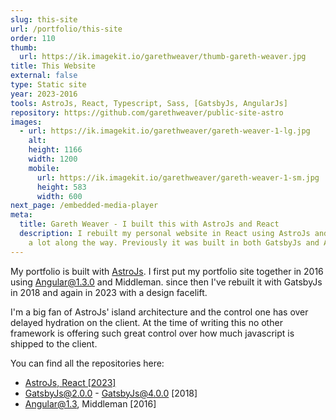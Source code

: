 ```yaml
---
slug: this-site
url: /portfolio/this-site
order: 110
thumb:
  url: https://ik.imagekit.io/garethweaver/thumb-gareth-weaver.jpg
title: This Website
external: false
type: Static site
year: 2023-2016
tools: AstroJs, React, Typescript, Sass, [GatsbyJs, AngularJs]
repository: https://github.com/garethweaver/public-site-astro
images:
  - url: https://ik.imagekit.io/garethweaver/gareth-weaver-1-lg.jpg
    alt:
    height: 1166
    width: 1200
    mobile:
      url: https://ik.imagekit.io/garethweaver/gareth-weaver-1-sm.jpg
      height: 583
      width: 600
next_page: /embedded-media-player
meta:
  title: Gareth Weaver - I built this with AstroJs and React
  description: I rebuilt my personal website in React using AstroJs and learnt
    a lot along the way. Previously it was built in both GatsbyJs and AngularJs.
---
```

My portfolio is built with <a href="https://astro.build/" target="_blank"
rel="noopener noreferrer">AstroJs</a>. I first put my portfolio site together in
2016 using Angular@1.3.0 and Middleman. since then I've rebuilt it with GatsbyJs in
2018 and again in 2023 with a design facelift.

I'm a big fan of AstroJs' island architecture and the control one has over
delayed hydration on the client. At the time of writing this no other framework is
offering such great control over how much javascript is shipped to the client.

You can find all the repositories here:

* <a href="https://github.com/garethweaver/public-site-astro" target="_blank" rel="noopener noreferrer">AstroJs, React \[2023\]</a>
* <a href="https://github.com/garethweaver/public-site-gatsby" target="_blank" rel="noopener noreferrer">GatsbyJs@2.0.0 - GatsbyJs@4.0.0 \[2018\]</a>
* <a href="https://github.com/garethweaver/public-site-angular" target="_blank" rel="noopener noreferrer">Angular@1.3, Middleman \[2016\]</a>
